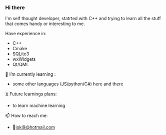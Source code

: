 ### Hi there
I'm self thought developer, statrted with C++ and trying to learn all the stuff that comes handy or interesting to me.

Have experience in:
* C++
* Cmake
* SQLite3
* wxWidgets
* Qt/QML

🌱 I’m currently learning :
* some other languages (JS/python/C#) here and there

⏳ Future learnings plans:
* to learn machine learning

📫 How to reach me:
* 📧ioki9@hotmail.com
<!--
**ioki9/ioki9** is a ✨ _special_ ✨ repository because its `README.md` (this file) appears on your GitHub profile.

Here are some ideas to get you started:

- 🔭 I’m currently working on ...
- 🌱 I’m currently learning ...
- 👯 I’m looking to collaborate on ...
- 🤔 I’m looking for help with ...
- 💬 Ask me about ...
- 📫 How to reach me: ...
- 😄 Pronouns: ...
- ⚡ Fun fact: ...
-->
